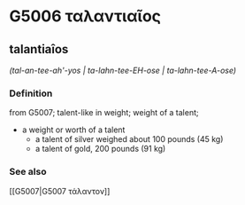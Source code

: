 # G5006 ταλαντιαῖος

## talantiaîos

_(tal-an-tee-ah'-yos | ta-lahn-tee-EH-ose | ta-lahn-tee-A-ose)_

### Definition

from G5007; talent-like in weight; weight of a talent; 

- a weight or worth of a talent
  - a talent of silver weighed about 100 pounds (45 kg)
  - a talent of gold, 200 pounds (91 kg)

### See also

[[G5007|G5007 τάλαντον]]
